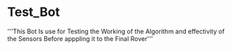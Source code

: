 # Test_Bot
'''This Bot Is use for Testing the Working of the Algorithm and effectivity 
of the Sensors Before apppling it to the Final Rover'''

